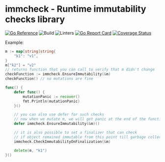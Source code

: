 # immcheck - Runtime immutability checks library 
[![Go Reference](https://pkg.go.dev/badge/github.com/goodbadreviewer/immcheck.svg)](https://pkg.go.dev/github.com/goodbadreviewer/immcheck) ![Build](https://github.com/goodbadreviewer/immcheck/actions/workflows/build.yml/badge.svg) ![Linters](https://github.com/goodbadreviewer/immcheck/actions/workflows/golangci-lint.yml/badge.svg) [![Go Report Card](https://goreportcard.com/badge/github.com/goodbadreviewer/immcheck)](https://goreportcard.com/report/github.com/goodbadreviewer/immcheck) [![Coverage Status](https://coveralls.io/repos/github/goodbadreviewer/immcheck/badge.svg)](https://coveralls.io/github/goodbadreviewer/immcheck) 

Example: 

```go
m := map[string]string{
    "k1": "v1",
}
m["k2"] = "v2"
// returns function that you can call to verify that m didn't change
checkFunction := immcheck.EnsureImmutability(&m)
checkFunction() // no mutations are fine

func() {
    defer func() {
        mutationPanic := recover()
        fmt.Println(mutationPanic)
    }()

    // you can also use defer for such checks
    // now when we mutate m, we will get panic at the end of the function
    defer immcheck.EnsureImmutability(&m)()

    // it is also possible to set a finalizer that can check
    // if object remained immutable from this point till garbage collection
    immcheck.CheckImmutabilityOnFinalization(&m)

    delete(m, "k1")
}()
```

